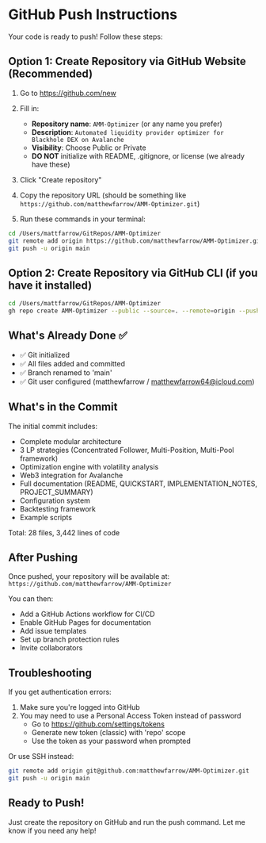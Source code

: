 # GitHub Push Instructions

Your code is ready to push! Follow these steps:

## Option 1: Create Repository via GitHub Website (Recommended)

1. Go to https://github.com/new
2. Fill in:
   - **Repository name**: `AMM-Optimizer` (or any name you prefer)
   - **Description**: `Automated liquidity provider optimizer for Blackhole DEX on Avalanche`
   - **Visibility**: Choose Public or Private
   - **DO NOT** initialize with README, .gitignore, or license (we already have these)

3. Click "Create repository"

4. Copy the repository URL (should be something like `https://github.com/matthewfarrow/AMM-Optimizer.git`)

5. Run these commands in your terminal:

```bash
cd /Users/mattfarrow/GitRepos/AMM-Optimizer
git remote add origin https://github.com/matthewfarrow/AMM-Optimizer.git
git push -u origin main
```

## Option 2: Create Repository via GitHub CLI (if you have it installed)

```bash
cd /Users/mattfarrow/GitRepos/AMM-Optimizer
gh repo create AMM-Optimizer --public --source=. --remote=origin --push
```

## What's Already Done ✅

- ✅ Git initialized
- ✅ All files added and committed
- ✅ Branch renamed to 'main'
- ✅ Git user configured (matthewfarrow / matthewfarrow64@icloud.com)

## What's in the Commit

The initial commit includes:
- Complete modular architecture
- 3 LP strategies (Concentrated Follower, Multi-Position, Multi-Pool framework)
- Optimization engine with volatility analysis
- Web3 integration for Avalanche
- Full documentation (README, QUICKSTART, IMPLEMENTATION_NOTES, PROJECT_SUMMARY)
- Configuration system
- Backtesting framework
- Example scripts

Total: 28 files, 3,442 lines of code

## After Pushing

Once pushed, your repository will be available at:
`https://github.com/matthewfarrow/AMM-Optimizer`

You can then:
- Add a GitHub Actions workflow for CI/CD
- Enable GitHub Pages for documentation
- Add issue templates
- Set up branch protection rules
- Invite collaborators

## Troubleshooting

If you get authentication errors:
1. Make sure you're logged into GitHub
2. You may need to use a Personal Access Token instead of password
   - Go to https://github.com/settings/tokens
   - Generate new token (classic) with 'repo' scope
   - Use the token as your password when prompted

Or use SSH instead:
```bash
git remote add origin git@github.com:matthewfarrow/AMM-Optimizer.git
git push -u origin main
```

## Ready to Push!

Just create the repository on GitHub and run the push command. Let me know if you need any help!
